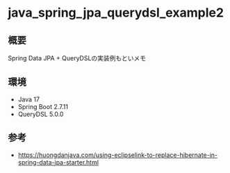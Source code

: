 # java_spring_jpa_querydsl_example2

## 概要
Spring Data JPA + QueryDSLの実装例もといメモ

## 環境
- Java 17
- Spring Boot 2.7.11
- QueryDSL 5.0.0

## 参考
- https://huongdanjava.com/using-eclipselink-to-replace-hibernate-in-spring-data-jpa-starter.html